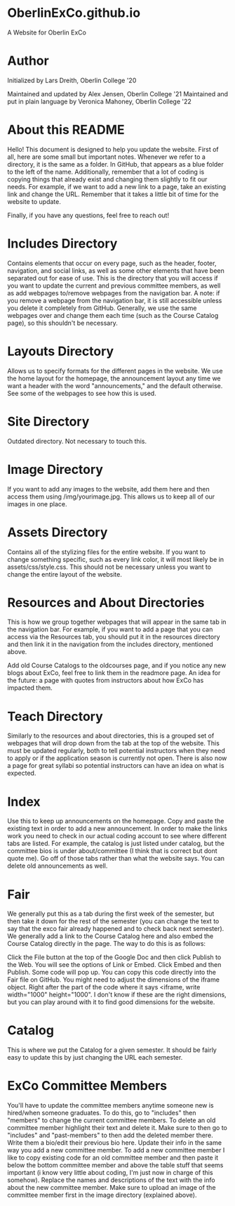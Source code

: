 # OberlinExCo.github.io
A Website for Oberlin ExCo

# Author
Initialized by Lars Dreith, Oberlin College '20

Maintained and updated by Alex Jensen, Oberlin College '21
Maintained and put in plain language by Veronica Mahoney, Oberlin College '22



# About this README
Hello! This document is designed to help you update the website. First of all, here are some small but important notes. Whenever we refer to a directory, it is the same as a folder. In GitHub, that appears as a blue folder to the left of the name. Additionally, remember that a lot of coding is copying things that already exist and changing them slightly to fit our needs. For example, if we want to add a new link to a page, take an existing link and change the URL. Remember that it takes a little bit of time for the website to update.

Finally, if you have any questions, feel free to reach out!

# Includes Directory
Contains elements that occur on every page, such as the header, footer, navigation, and social links, as well as some other elements that have been separated out for ease of use. This is the directory that you will access if you want to update the current and previous committee members, as well as add webpages to/remove webpages from the navigation bar. A note: if you remove a webpage from the navigation bar, it is still accessible unless you delete it completely from GitHub. Generally, we use the same webpages over and change them each time (such as the Course Catalog page), so this shouldn't be necessary.

# Layouts Directory
Allows us to specify formats for the different pages in the website. We use the home layout for the homepage, the announcement layout any time we want a header with the word "announcements," and the default otherwise. See some of the webpages to see how this is used.

# Site Directory
Outdated directory. Not necessary to touch this.

# Image Directory
If you want to add any images to the website, add them here and then access them using /img/yourimage.jpg. This allows us to keep all of our images in one place.

# Assets Directory
Contains all of the stylizing files for the entire website. If you want to change something specific, such as every link color, it will most likely be in assets/css/style.css. This should not be necessary unless you want to change the entire layout of the website.

# Resources and About Directories
This is how we group together webpages that will appear in the same tab in the navigation bar. For example, if you want to add a page that you can access via the Resources tab, you should put it in the resources directory and then link it in the navigation from the includes directory, mentioned above.

Add old Course Catalogs to the oldcourses page, and if you notice any new blogs about ExCo, feel free to link them in the readmore page. An idea for the future: a page with quotes from instructors about how ExCo has impacted them.

# Teach Directory
Similarly to the resources and about directories, this is a grouped set of webpages that will drop down from the tab at the top of the website. This must be updated regularly, both to tell potential instructors when they need to apply or if the application season is currently not open. There is also now a page for great syllabi so potential instructors can have an idea on what is expected.

# Index
Use this to keep up announcements on the homepage. 
Copy and paste the existing text in order to add a new announcement. In order to make the links work you need to check in our actual coding account to see where different tabs are listed. For example, the catalog is just listed under catalog, but the committee bios is under about/committee (I think that is correct but dont quote me). Go off of those tabs rather than what the website says. You can delete old announcements as well.

# Fair
We generally put this as a tab during the first week of the semester, but then take it down for the rest of the semester (you can change the text to say that the exco fair already happened and to check back next semester). We generally add a link to the Course Catalog here and also embed the Course Catalog directly in the page. The way to do this is as follows:

Click the File button at the top of the Google Doc and then click Publish to the Web. You will see the options of Link or Embed. Click Embed and then Publish. Some code will pop up. You can copy this code directly into the Fair file on GitHub. You might need to adjust the dimensions of the iframe object. Right after the part of the code where it says <iframe, write width="1000" height="1000". I don't know if these are the right dimensions, but you can play around with it to find good dimensions for the website.

# Catalog
This is where we put the Catalog for a given semester. It should be fairly easy to update this by just changing the URL each semester.

# ExCo Committee Members
You'll have to update the committee members anytime someone new is hired/when someone graduates. To do this, go to "includes" then "members" to change the current committee members. To delete an old committee member highlight their text and delete it. Make sure to then go to  "includes" and "past-members" to then add the deleted member there. Write them a bio/edit their previous bio here. Update their info in the same way you add a new committee member. To add a new committee member I like to copy existing code for an old committee member and then paste it below the bottom committee member and above the table stuff that seems important (i know very little about coding, I'm just now in charge of this somehow). Replace the names and descriptions of the text with the info about the new committee member. Make sure to upload an image of the committee member first in the image directory (explained above). 
